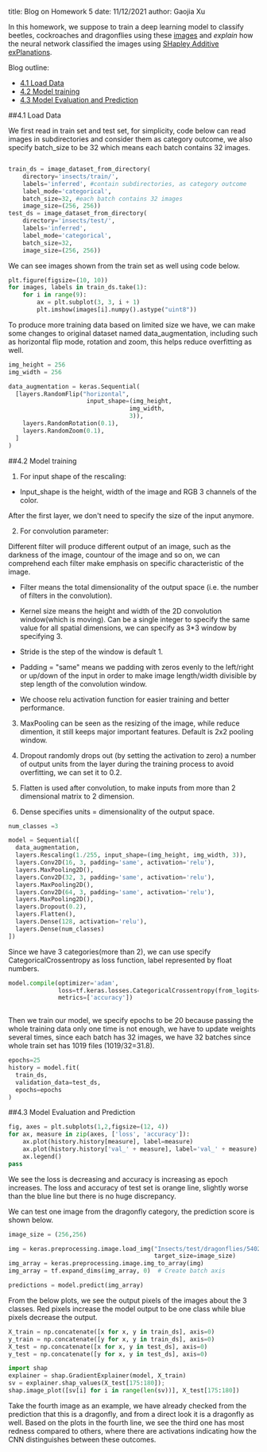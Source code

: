 title: Blog on Homework 5
date: 11/12/2021
author: Gaojia Xu

In this homework, we suppose to train a deep learning model to classify beetles, cockroaches and dragonflies using these [images](https://www.dropbox.com/s/fn73sj2e6c9rhf6/insects.zip?dl=0) and *explain* how the neural network classified the images using [SHapley Additive exPlanations](https://github.com/slundberg/shap).


Blog outline:

* [4.1 Load Data](#section1)
* [4.2 Model training](#section2)
* [4.3 Model Evaluation and Prediction](#section3)



<a name="section1"></a>
##4.1 Load Data

We first read in train set and test set, for simplicity, code below can read images in subdirectories and consider them as category outcome, we also specify batch_size to be 32 which means each batch contains 32 images.


```python

train_ds = image_dataset_from_directory(
    directory='insects/train/',
    labels='inferred', #contain subdirectories, as category outcome
    label_mode='categorical',
    batch_size=32, #each batch contains 32 images
    image_size=(256, 256))
test_ds = image_dataset_from_directory(
    directory='insects/test/',
    labels='inferred',
    label_mode='categorical', 
    batch_size=32,
    image_size=(256, 256))
```

We can see images shown from the train set as well using code below.

```python
plt.figure(figsize=(10, 10))
for images, labels in train_ds.take(1):
    for i in range(9):
        ax = plt.subplot(3, 3, i + 1)
        plt.imshow(images[i].numpy().astype("uint8")) 
```

To produce more training data based on limited size we have, we can make some changes to original dataset named data_augmentation, including such as horizontal flip mode, rotation and zoom, this helps reduce overfitting as well.

```python
img_height = 256
img_width = 256

data_augmentation = keras.Sequential(
  [layers.RandomFlip("horizontal",
                      input_shape=(img_height,
                                  img_width,
                                  3)),
    layers.RandomRotation(0.1),
    layers.RandomZoom(0.1),
  ]
)
```

<a name="section2"></a>
##4.2 Model training

1. For input shape of the rescaling: 

- Input_shape is the height, width of the image and RGB 3 channels of the color.

After the first layer, we don't need to specify the size of the input anymore.



2. For convolution parameter:

Different filter will produce different output of an image, such as the darkness of the image, countour of the image and so on, we can comprehend each filter make emphasis on specific characteristic of the image.

- Filter means the total dimensionality of the output space (i.e. the number of filters in the convolution).

- Kernel size means the height and width of the 2D convolution window(which is moving). Can be a single integer to specify the same value for all spatial dimensions, we can specify as 3*3 window by specifying 3.

- Stride is the step of the window is default 1.

- Padding = "same" means we padding with zeros evenly to the left/right or up/down of the input in order to make image length/width divisible by step length of the convolution window. 

- We choose relu activation function for easier training and better performance.

3. MaxPooling can be seen as the resizing of the image, while reduce dimention, it still keeps major important features. Default is 2x2 pooling window.

4. Dropout randomly drops out (by setting the activation to zero) a number of output units from the layer during the training process to avoid overfitting, we can set it to 0.2.

5. Flatten is used after convolution, to make inputs from more than 2 dimensional matrix to 2 dimension.

6. Dense specifies units = dimensionality of the output space.


```python
num_classes =3

model = Sequential([
  data_augmentation,
  layers.Rescaling(1./255, input_shape=(img_height, img_width, 3)),
  layers.Conv2D(16, 3, padding='same', activation='relu'),
  layers.MaxPooling2D(),
  layers.Conv2D(32, 3, padding='same', activation='relu'),
  layers.MaxPooling2D(),
  layers.Conv2D(64, 3, padding='same', activation='relu'),
  layers.MaxPooling2D(),
  layers.Dropout(0.2),
  layers.Flatten(),
  layers.Dense(128, activation='relu'),
  layers.Dense(num_classes)
])

```

Since we have 3 categories(more than 2), we can use specify CategoricalCrossentropy as loss function, label represented by float numbers.

```python
model.compile(optimizer='adam',
              loss=tf.keras.losses.CategoricalCrossentropy(from_logits=True),
              metrics=['accuracy'])
              

```

Then we train our model, we specify epochs to be 20 because passing the whole training data only one time is not enough, we have to update weights several times, since each batch has 32 images, we have 32 batches since whole train set has 1019 files (1019/32=31.8).

```python
epochs=25
history = model.fit(
  train_ds,
  validation_data=test_ds,
  epochs=epochs
)
```

<a name="section3"></a>
##4.3 Model Evaluation and Prediction


```python
fig, axes = plt.subplots(1,2,figsize=(12, 4))
for ax, measure in zip(axes, ['loss', 'accuracy']):
    ax.plot(history.history[measure], label=measure)
    ax.plot(history.history['val_' + measure], label='val_' + measure)
    ax.legend()
pass

```

We see the loss is decreasing and accuracy is increasing as epoch increases. The loss and accuracy of test set is orange line, slightly worse than the blue line but there is no huge discrepancy.

We can test one image from the dragonfly category, the prediction score is shown below.

```python
image_size = (256,256)

img = keras.preprocessing.image.load_img("Insects/test/dragonflies/5402448.jpg", 
                                         target_size=image_size)
img_array = keras.preprocessing.image.img_to_array(img)
img_array = tf.expand_dims(img_array, 0)  # Create batch axis

predictions = model.predict(img_array)

```

From the below plots, we see the output pixels of the images about the 3 classes. Red pixels increase the model output to be one class while blue pixels decrease the output.


```python
X_train = np.concatenate([x for x, y in train_ds], axis=0)
y_train = np.concatenate([y for x, y in train_ds], axis=0)
X_test = np.concatenate([x for x, y in test_ds], axis=0)
y_test = np.concatenate([y for x, y in test_ds], axis=0)

import shap
explainer = shap.GradientExplainer(model, X_train)
sv = explainer.shap_values(X_test[175:180]);
shap.image_plot([sv[i] for i in range(len(sv))], X_test[175:180])

```

Take the fourth image as an example, we have already checked from the prediction that this is a dragonfly, and from a direct look it is a dragonfly as well. Based on the plots in the fourth line, we see the third one has most redness compared to others, where there are activations indicating how the CNN distinguishes between these outcomes.



